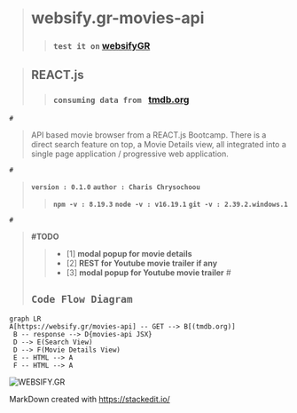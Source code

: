 > # websify.gr-movies-api 
 >> ### `test it on` [websifyGR](https://websify.gr/movies-api/)
 
> ## REACT.js
>> ### `consuming data from `  [tmdb.org](https://www.themoviedb.org/) 

    #

> API based movie browser from a REACT.js Bootcamp. There is a direct search feature on top, a Movie Details view, all integrated into a single page application / progressive web application. 

    #

> **`version : 0.1.0`**
> **`author : Charis Chrysochoou`**
>> **`npm -v : 8.19.3`**
>> **`node -v : v16.19.1`**
>> **`git -v : 2.39.2.windows.1`**

    #

> **#TODO**
 >>- [1] **modal popup for movie details**
 >>- [2]  **REST for Youtube movie trailer if any**
 >>- [3] **modal popup for Youtube movie trailer**
    #
>## `Code Flow Diagram`

```mermaid
graph LR
A[https://websify.gr/movies-api] -- GET --> B[(tmdb.org)]
 B -- response --> D{movies-api JSX} 
 D --> E(Search View)
 D --> F(Movie Details View)
 E -- HTML --> A
 F -- HTML --> A

```
![WEBSIFY.GR](https://websify.gr/assets/images/logo_websify.png)

MarkDown created with https://stackedit.io/